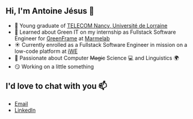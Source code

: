## Hi, I'm Antoine Jésus 👋

- 📙 Young graduate of [TELECOM Nancy, Université de Lorraine](https://telecomnancy.univ-lorraine.fr/en)
- 🌱 Learned about Green IT on my internship as Fullstack Software Engineer for [GreenFrame](https://greenframe.io/) at [Marmelab](https://marmelab.com/en/)
- ☀️ Currently enrolled as a Fullstack Software Engineer in mission on a low-code platform at [iWE](https://iwecloud.com/)
- 💞️ Passionate about Computer ~~Magic~~ Science 💻 and Linguistics 🌍
- 😏 Working on a little something

## I'd love to chat with you 📫

- [Email](mailto:antoine.jesus@telecomnancy.net)
- [LinkedIn](https://www.linkedin.com/in/antoine-jesus/)
